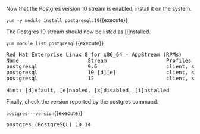 Now that the Postgres version 10 stream is enabled, install it on the system.

`yum -y module install postgresql:10`{{execute}}

The Postgres 10 stream should now be listed as [i]nstalled.

`yum module list postgresql`{{execute}}

<pre class="file">
Red Hat Enterprise Linux 8 for x86_64 - AppStream (RPMs)
Name                      Stream                   Profiles                              Summary
postgresql                9.6                      client, server [d]                    PostgreSQL server and client module
postgresql                10 [d][e]                client, server [d] [i]                PostgreSQL server and client module
postgresql                12                       client, server [d]                    PostgreSQL server and client module

Hint: [d]efault, [e]nabled, [x]disabled, [i]nstalled
</pre>

Finally, check the version reported by the postgres command.

`postgres --version`{{execute}}

<pre class="file">
postgres (PostgreSQL) 10.14
</pre>
